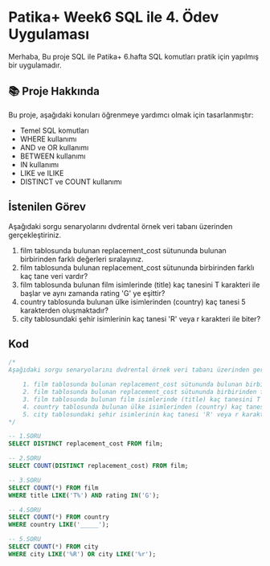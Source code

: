# Patika+ Week6 SQL ile 4. Ödev Uygulaması
Merhaba,
Bu proje SQL ile Patika+ 6.hafta SQL komutları pratik için yapılmış bir uygulamadır.

## 📚 Proje Hakkında
Bu proje, aşağıdaki konuları öğrenmeye yardımcı olmak için tasarlanmıştır:
- Temel SQL komutları
- WHERE kullanımı
- AND ve OR kullanımı
- BETWEEN kullanımı
- IN kullanımı
- LIKE ve ILIKE
- DISTINCT ve COUNT kullanımı


## İstenilen Görev
Aşağıdaki sorgu senaryolarını dvdrental örnek veri tabanı üzerinden gerçekleştiriniz.
   1. film tablosunda bulunan replacement_cost sütununda bulunan birbirinden farklı değerleri sıralayınız.
   2. film tablosunda bulunan replacement_cost sütununda birbirinden farklı kaç tane veri vardır?
   3. film tablosunda bulunan film isimlerinde (title) kaç tanesini T karakteri ile başlar ve aynı zamanda rating 'G' ye eşittir?
   4. country tablosunda bulunan ülke isimlerinden (country) kaç tanesi 5 karakterden oluşmaktadır?
   5. city tablosundaki şehir isimlerinin kaç tanesi 'R' veya r karakteri ile biter?


## Kod 
```sql
/*
Aşağıdaki sorgu senaryolarını dvdrental örnek veri tabanı üzerinden gerçekleştiriniz.

    1. film tablosunda bulunan replacement_cost sütununda bulunan birbirinden farklı değerleri sıralayınız.
    2. film tablosunda bulunan replacement_cost sütununda birbirinden farklı kaç tane veri vardır?
    3. film tablosunda bulunan film isimlerinde (title) kaç tanesini T karakteri ile başlar ve aynı zamanda rating 'G' ye eşittir?
    4. country tablosunda bulunan ülke isimlerinden (country) kaç tanesi 5 karakterden oluşmaktadır?
    5. city tablosundaki şehir isimlerinin kaç tanesi 'R' veya r karakteri ile biter?
*/

-- 1.SORU
SELECT DISTINCT replacement_cost FROM film;

-- 2.SORU
SELECT COUNT(DISTINCT replacement_cost) FROM film;

-- 3.SORU
SELECT COUNT(*) FROM film
WHERE title LIKE('T%') AND rating IN('G');

-- 4.SORU
SELECT COUNT(*) FROM country
WHERE country LIKE('_____');

-- 5.SORU
SELECT COUNT(*) FROM city
WHERE city LIKE('%R') OR city LIKE('%r');

```





